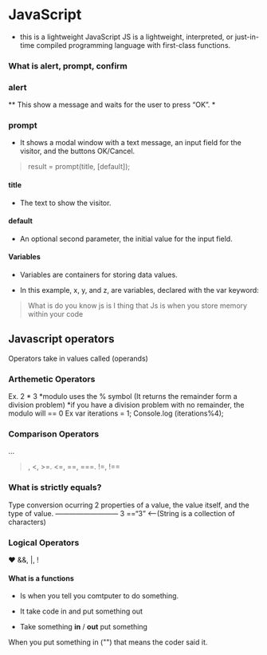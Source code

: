 # JavaScript

* this is a lightweight  JavaScript JS is a lightweight, interpreted, or just-in-time compiled programming
language with first-class functions.

### What is alert, prompt, confirm

### alert

 **  This show a message and waits for the user to press “OK”.
 * 

### prompt

* It shows a modal window with a text message, 
an input field for the visitor, and the buttons OK/Cancel.

 > result = prompt(title, [default]);

#### title

* The text to show the visitor.

#### default

* An optional second parameter, 
the initial value for the input field.

#### Variables

* Variables are containers for storing data values.
- In this example, x, y, and z, are variables, declared with the var keyword:

>What is do you know js is I thing that Js is when you store memory
 within your code 

## Javascript operators
Operators take in values called (operands)
### Arthemetic Operators
Ex. 2 * 3
*modulo uses the % symbol (It returns the remainder form a division problem)
*if you have a division problem with no remainder, the modulo will == 0
Ex var iterations = 1;
Console.log (iterations%4);
### Comparison Operators
…
>, <, >=. <=, ==, ===. !=, !==
### What is strictly equals?
Type conversion ocurring 2 properties of a value, the value itself, and the type of value.
—————————
3 ==“3” <——(String is a collection of characters)
### Logical Operators
:heart:
&&,  |, ! 


#### What is a functions

 * Is when you tell you comtputer to do something.

* It take code in and put something out

 * Take something **in** / **out** put something

When you put something in ("") that means the coder said it.
